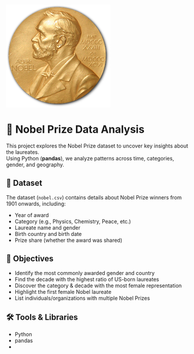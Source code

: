 ![NOBEL_PRIZE](https://github.com/muhammadrehanazam/NOBEL_PRIZE/blob/main/Nobel_Prize.png)

# 🏅 Nobel Prize Data Analysis

This project explores the Nobel Prize dataset to uncover key insights about the laureates.  
Using Python (**pandas**), we analyze patterns across time, categories, gender, and geography.

## 📂 Dataset

The dataset (`nobel.csv`) contains details about Nobel Prize winners from 1901 onwards, including:

- Year of award  
- Category (e.g., Physics, Chemistry, Peace, etc.)  
- Laureate name and gender  
- Birth country and birth date  
- Prize share (whether the award was shared)  

## 🎯 Objectives

- Identify the most commonly awarded gender and country  
- Find the decade with the highest ratio of US-born laureates  
- Discover the category & decade with the most female representation  
- Highlight the first female Nobel laureate  
- List individuals/organizations with multiple Nobel Prizes  

## 🛠️ Tools & Libraries

- Python  
- pandas
- 
